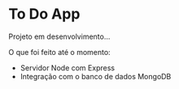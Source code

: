 # To Do App
Projeto em desenvolvimento...

O que foi feito até o momento:
- Servidor Node com Express
- Integração com o banco de dados MongoDB
